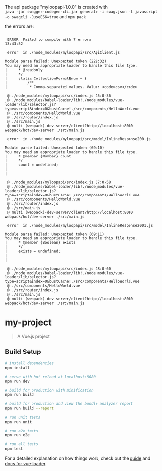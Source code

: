 The api package "myloopapi-1.0.0" is created with <br>
```java -jar swagger-codegen-cli.jar generate -i swag.json -l javascript -o swagcli -DuseES6=true```
and `npm pack`

the errors are:
```

 ERROR  Failed to compile with 7 errors                                                                             13:43:52

 error  in ./node_modules/myloopapi/src/ApiClient.js

Module parse failed: Unexpected token (229:32)
You may need an appropriate loader to handle this file type.
|     * @readonly
|     */
|     static CollectionFormatEnum = {
|         /**
|          * Comma-separated values. Value: <code>csv</code>

 @ ./node_modules/myloopapi/src/index.js 15:0-36
 @ ./node_modules/babel-loader/lib!./node_modules/vue-loader/lib/selector.js?type=script&index=0&bustCache!./src/components/HelloWorld.vue
 @ ./src/components/HelloWorld.vue
 @ ./src/router/index.js
 @ ./src/main.js
 @ multi (webpack)-dev-server/client?http://localhost:8080 webpack/hot/dev-server ./src/main.js

 error  in ./node_modules/myloopapi/src/model/InlineResponse200.js

Module parse failed: Unexpected token (69:10)
You may need an appropriate loader to handle this file type.
|     * @member {Number} count
|     */
|     count = undefined;
|
|

 @ ./node_modules/myloopapi/src/index.js 17:0-58
 @ ./node_modules/babel-loader/lib!./node_modules/vue-loader/lib/selector.js?type=script&index=0&bustCache!./src/components/HelloWorld.vue
 @ ./src/components/HelloWorld.vue
 @ ./src/router/index.js
 @ ./src/main.js
 @ multi (webpack)-dev-server/client?http://localhost:8080 webpack/hot/dev-server ./src/main.js

 error  in ./node_modules/myloopapi/src/model/InlineResponse2001.js

Module parse failed: Unexpected token (69:11)
You may need an appropriate loader to handle this file type.
|     * @member {Boolean} exists
|     */
|     exists = undefined;
|
|

 @ ./node_modules/myloopapi/src/index.js 18:0-60
 @ ./node_modules/babel-loader/lib!./node_modules/vue-loader/lib/selector.js?type=script&index=0&bustCache!./src/components/HelloWorld.vue
 @ ./src/components/HelloWorld.vue
 @ ./src/router/index.js
 @ ./src/main.js
 @ multi (webpack)-dev-server/client?http://localhost:8080 webpack/hot/dev-server ./src/main.js
```


# my-project



> A Vue.js project

## Build Setup

``` bash
# install dependencies
npm install

# serve with hot reload at localhost:8080
npm run dev

# build for production with minification
npm run build

# build for production and view the bundle analyzer report
npm run build --report

# run unit tests
npm run unit

# run e2e tests
npm run e2e

# run all tests
npm test
```

For a detailed explanation on how things work, check out the [guide](http://vuejs-templates.github.io/webpack/) and [docs for vue-loader](http://vuejs.github.io/vue-loader).
